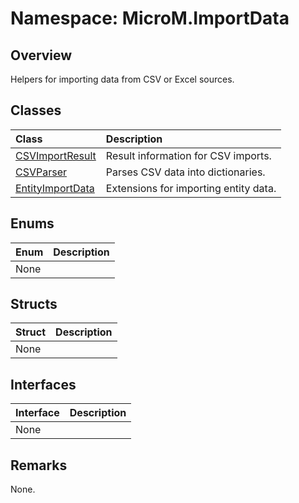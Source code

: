 # Namespace: MicroM.ImportData
## Overview
Helpers for importing data from CSV or Excel sources.

## Classes
| Class | Description |
|:------------|:-------------|
| [CSVImportResult](CSVImportResult/index.md) | Result information for CSV imports. |
| [CSVParser](CSVParser/index.md) | Parses CSV data into dictionaries. |
| [EntityImportData](EntityImportData/index.md) | Extensions for importing entity data. |

## Enums
| Enum | Description |
|:------------|:-------------|
| None |

## Structs
| Struct | Description |
|:------------|:-------------|
| None |

## Interfaces
| Interface | Description |
|:------------|:-------------|
| None |

## Remarks
None.

